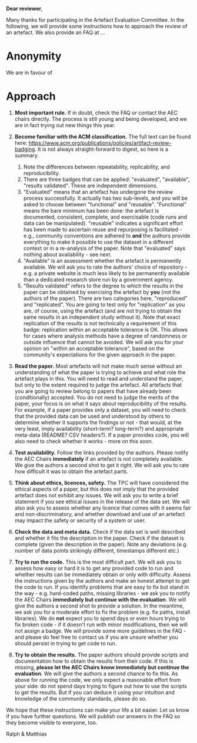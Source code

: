**Dear reviewer**,

Many thanks for participating in the Artefact Evaluation Committee. In the following, we will provide some instructions how to approach the review of an artefact. We also provide an FAQ at ...

# Anonymity

We are in favour of 

# Approach

1. **Most important rule.** If in doubt, check the FAQ or contact the AEC chairs directly. The process is still young and being developed, and we are in fact trying out new things this year.

2. **Become familiar with the ACM classification.** The full text can be found here: https://www.acm.org/publications/policies/artifact-review-badging. It is not always straight-forward to digest, so here is a summary.
    1. Note the differences between repeatability, replicability, and reproducibility.
    2. There are three badges that can be applied: "evaluated", "available", "results validated". These are independent dimensions.
    3. "Evaluated" means that an artefact has undergone the review process successfully. It actually has two sub-levels, and you will be asked to choose between "functional" and "reusable". "Functional" means the bare minimum has been done: the artefact is documented, consistent, complete, and exercisable (code runs and data can be manipulated). "reusable" indicates a significant effort has been made to ascertain reuse and repurposing is facilitated - e.g., community conventions are adhered to **and** the authors provide everything to make it possible to use the dataset in a different context or in a re-analysis of the paper. Note that "evaluated" says nothing about availability - see next.
    4. "Available" is an assessment whether the artefact is permanently available. We will ask you to rate the authors' choice of repository - e.g. a private website is much less likely to be permanently available than a dedicated research store run by a government agency.
    5. "Results validated" refers to the degree to which the results in the paper can be obtained by exercising the artefact by **you** (not the authors of the paper). There are two categories here, "reproduced" and "replicated". You are going to test only for "replication" as you are, of course, using the artefact (and are not trying to obtain the same results in an independent study without it). Note that exact replication of the results is not technically a requirement of this badge: replication within an acceptable tolerance is OK. This allows for cases where analysis methods have a degree of randomness or outside influence that cannot be avoided. We will ask you for your opinion on "within an acceptable tolerance", based on the community's expectations for the given approach in the paper.

3. **Read the paper.** Most artefacts will not make much sense without an understanding of what the paper is trying to achieve and what role the artefact plays in this. You will need to read and understand the paper, but only to the extent required to judge the artefact. All artefacts that you are going to review belong to papers that have already been (conditionally) accepted. You do not need to judge the merits of the paper, your focus is on what it says about reproducibility of the results. For example, if a paper provides only a dataset, you will need to check that the provided data can be used and understood by others to determine whether it supports the findings or not - that would, at the very least, imply availability (short-term? long-term?) and appropriate meta-data (README? CSV headers?). If a paper provides code, you will also need to check whether it works - more on this soon.

4. **Test availability.** Follow the links provided by the authors. Please notify the AEC Chairs **immediately** if an artefact is not completely available. We give the authors a second shot to get it right. We will ask you to rate how difficult it was to obtain the artefact parts.

5. **Think about ethics, licences, safety.** The TPC will have considered the ethical aspects of a paper, but this does not imply that the provided artefact does not exhibit any issues. We will ask you to write a brief statement if you see ethical issues in the release of the data set. We will also ask you to assess whether any licence that comes with it seems fair and non-discriminatory, and whether download and use of an artefact may impact the safety or security of a system or user.

6. **Check the data and meta data.** Check if the data set is well described and whether it fits the description in the paper. Check if the dataset is complete (given the description in the paper). Note any deviations (e.g. number of data points strikingly different, timestamps different etc.)

7. **Try to run the code.** This is the most difficult part. We will ask you to assess how easy or hard it is to get any provided code to run and whether results can be immediately obtain or only with difficulty. Assess the instructions given by the authors and make an honest attempt to get the code to run. If you identify problems that are easy to fix but stand in the way - e.g. hard-coded paths, missing libraries - we ask you to notify the AEC Chairs **immediately but continue with the evaluation**. We will give the authors a second shot to provide a solution. In the meantime, we ask you for a moderate effort to fix the problem (e.g. fix paths, install libraries). We do **not** expect you to spend days or even hours trying to fix broken code - if it doesn't run with minor modifications, then we will not assign a badge. We will provide some more guidelines in the FAQ - and please do feel free to contact us if you are unsure whether you should persist in trying to get code to run.

8. **Try to obtain the results.** The paper authors should provide scripts and documentation how to obtain the results from their code. If this is missing, **please let the AEC Chairs know immediately but continue the evaluation**. We will give the authors a second chance to fix this. As above for running the code, we only expect a reasonable effort from your side: do not spend days trying to figure out how to use the scripts to get the results. But if you can deduce it using your intuition and knowledge of the community standards, please do so.

We hope that these instructions can make your life a bit easier. Let us know if you have further questions. We will publish our answers in the FAQ so they become visible to everyone, too.

Ralph & Matthias
